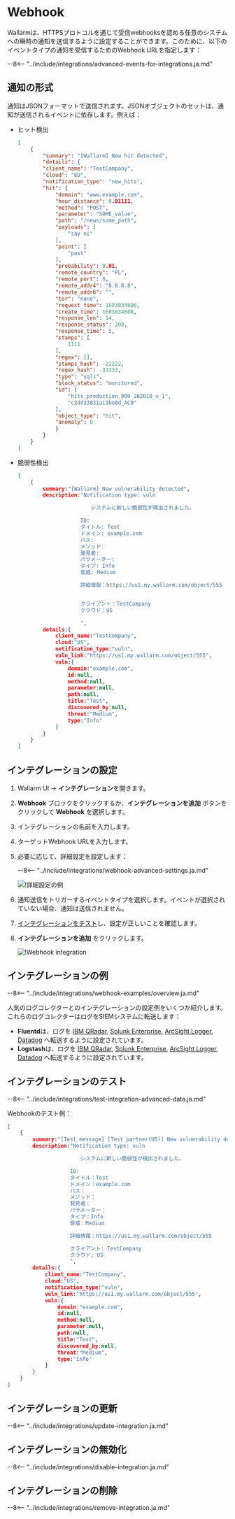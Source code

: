 # Webhook

Wallarmは、HTTPSプロトコルを通じて受信webhooksを認める任意のシステムへの瞬時の通知を送信するように設定することができます。このために、以下のイベントタイプの通知を受信するためのWebhook URLを指定します：

--8<-- "../include/integrations/advanced-events-for-integrations.ja.md"

## 通知の形式

通知はJSONフォーマットで送信されます。JSONオブジェクトのセットは、通知が送信されるイベントに依存します。例えば：

* ヒット検出

    ```json
    [
        {
            "summary": "[Wallarm] New hit detected",
            "details": {
            "client_name": "TestCompany",
            "cloud": "EU",
            "notification_type": "new_hits",
            "hit": {
                "domain": "www.example.com",
                "heur_distance": 0.01111,
                "method": "POST",
                "parameter": "SOME_value",
                "path": "/news/some_path",
                "payloads": [
                    "say ni"
                ],
                "point": [
                    "post"
                ],
                "probability": 0.01,
                "remote_country": "PL",
                "remote_port": 0,
                "remote_addr4": "8.8.8.8",
                "remote_addr6": "",
                "tor": "none",
                "request_time": 1603834606,
                "create_time": 1603834608,
                "response_len": 14,
                "response_status": 200,
                "response_time": 5,
                "stamps": [
                    1111
                ],
                "regex": [],
                "stamps_hash": -22222,
                "regex_hash": -33333,
                "type": "sqli",
                "block_status": "monitored",
                "id": [
                    "hits_production_999_202010_v_1",
                    "c2dd33831a13be0d_AC9"
                ],
                "object_type": "hit",
                "anomaly": 0
                }
            }
        }
    ]
    ```
* 脆弱性検出

    ```json
    [
        {
            summary:"[Wallarm] New vulnerability detected",
            description:"Notification type: vuln

                        　　システムに新しい脆弱性が検出されました。

                        ID: 
                        タイトル: Test
                        ドメイン: example.com
                        パス: 
                        メソッド: 
                        発見者: 
                        パラメーター: 
                        タイプ: Info
                        脅威: Medium

                        詳細情報：https://us1.my.wallarm.com/object/555


                        クライアント：TestCompany
                        クラウド：US

                        ",
            details:{
                client_name:"TestCompany",
                cloud:"US",
                notification_type:"vuln",
                vuln_link:"https://us1.my.wallarm.com/object/555",
                vuln:{
                    domain:"example.com",
                    id:null,
                    method:null,
                    parameter:null,
                    path:null,
                    title:"Test",
                    discovered_by:null,
                    threat:"Medium",
                    type:"Info"
                }
            }
        }
    ]
    ```

## インテグレーションの設定

1. Wallarm UI → **インテグレーション**を開きます。
2. **Webhook** ブロックをクリックするか、**インテグレーションを追加** ボタンをクリックして **Webhook** を選択します。
3. インテグレーションの名前を入力します。
4. ターゲットWebhook URLを入力します。
5. 必要に応じて、詳細設定を設定します：

    --8<-- "../include/integrations/webhook-advanced-settings.ja.md"

    ![!詳細設定の例](../../../images/user-guides/settings/integrations/additional-webhook-settings.png)
6. 通知送信をトリガーするイベントタイプを選択します。イベントが選択されていない場合、通知は送信されません。
7. [インテグレーションをテスト](#integration-testing)し、設定が正しいことを確認します。
8. **インテグレーションを追加** をクリックします。

    ![!Webhook integration](../../../images/user-guides/settings/integrations/add-webhook-integration.png)

## インテグレーションの例

--8<-- "../include/integrations/webhook-examples/overview.ja.md"

人気のログコレクターとのインテグレーションの設定例をいくつか紹介します。これらのログコレクターはログをSIEMシステムに転送します：

* **Fluentd**は、ログを [IBM QRadar](webhook-examples/fluentd-qradar.ja.md), [Splunk Enterprise](webhook-examples/fluentd-splunk.ja.md), [ArcSight Logger](webhook-examples/fluentd-arcsight-logger.ja.md), [Datadog](webhook-examples/fluentd-logstash-datadog.ja.md) へ転送するように設定されています。
* **Logstash**は、ログを [IBM QRadar](webhook-examples/logstash-qradar.ja.md), [Splunk Enterprise](webhook-examples/logstash-splunk.ja.md), [ArcSight Logger](webhook-examples/logstash-arcsight-logger.ja.md), [Datadog](webhook-examples/fluentd-logstash-datadog.ja.md) へ転送するように設定されています。

## インテグレーションのテスト

--8<-- "../include/integrations/test-integration-advanced-data.ja.md"

Webhookのテスト例：

```json
[
    {
        summary:"[Test message] [Test partner(US)] New vulnerability detected",
        description:"Notification type: vuln

                    　　システムに新しい脆弱性が検出されました。

                    ID: 
                    タイトル：Test
                    ドメイン：example.com
                    パス：
                    メソッド：
                    発見者：
                    パラメーター：
                    タイプ：Info
                    脅威：Medium

                    詳細情報：https://us1.my.wallarm.com/object/555

                    クライアント: TestCompany
                    クラウド: US                    
                    ",
        details:{
            client_name:"TestCompany",
            cloud:"US",
            notification_type:"vuln",
            vuln_link:"https://us1.my.wallarm.com/object/555",
            vuln:{
                domain:"example.com",
                id:null,
                method:null,
                parameter:null,
                path:null,
                title:"Test",
                discovered_by:null,
                threat:"Medium",
                type:"Info"
            }
        }
    }
]
```

## インテグレーションの更新

--8<-- "../include/integrations/update-integration.ja.md"

## インテグレーションの無効化

--8<-- "../include/integrations/disable-integration.ja.md"

## インテグレーションの削除

--8<-- "../include/integrations/remove-integration.ja.md"